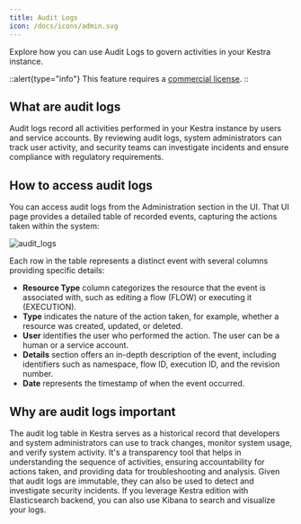 ```yaml
---
title: Audit Logs
icon: /docs/icons/admin.svg
---
```


Explore how you can use Audit Logs to govern activities in your Kestra instance.

::alert{type="info"}
This feature requires a [commercial license](https://kestra.io/pricing).
::

## What are audit logs

Audit logs record all activities performed in your Kestra instance by users and service accounts. By reviewing audit logs, system administrators can track user activity, and security teams can investigate incidents and ensure compliance with regulatory requirements.

## How to access audit logs

You can access audit logs from the Administration section in the UI. That UI page provides a detailed table of recorded events, capturing the actions taken within the system:

![audit_logs](/docs/concepts/audit_logs.png)

Each row in the table represents a distinct event with several columns providing specific details:

- **Resource Type** column categorizes the resource that the event is associated with, such as editing a flow (FLOW) or executing it (EXECUTION).
- **Type** indicates the nature of the action taken, for example, whether a resource was created, updated, or deleted.
- **User** identifies the user who performed the action. The user can be a human or a service account.
- **Details** section offers an in-depth description of the event, including identifiers such as namespace, flow ID, execution ID, and the revision number.
- **Date** represents the timestamp of when the event occurred.

## Why are audit logs important

The audit log table in Kestra serves as a historical record that developers and system administrators can use to track changes, monitor system usage, and verify system activity. It's a transparency tool that helps in understanding the sequence of activities, ensuring accountability for actions taken, and providing data for troubleshooting and analysis. Given that audit logs are immutable, they can also be used to detect and investigate security incidents. If you leverage Kestra edition with Elasticsearch backend, you can also use Kibana to search and visualize your logs.